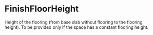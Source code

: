 FinishFloorHeight
=================

Height of the flooring (from base slab without flooring to the flooring height). To be provided only if the space has a constant flooring height.
